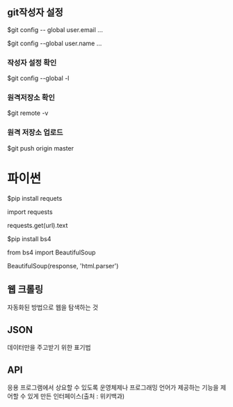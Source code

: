 ## git작성자 설정

$git config -- global user.email ...

$git config --global user.name ...



### 작성자 설정 확인

$git config --global -l



### 원격저장소 확인

$git remote -v



### 원격 저장소 업로드

$git push origin master



# 파이썬

$pip install requets

import requests

requests.get(url).text

$pip install bs4

from bs4 import BeautifulSoup

BeautifulSoup(response, 'html.parser')



##  웹 크롤링

자동화된 방법으로 웹을 탐색하는 것



## JSON

데이터만을 주고받기 위한 표기법



## API

응용 프로그램에서 상요할 수 있도록 운영체제나 프로그래밍 언어가 제공하는 기능을 제어할 수 있게 만든 인터페이스(출처 : 위키백과)







